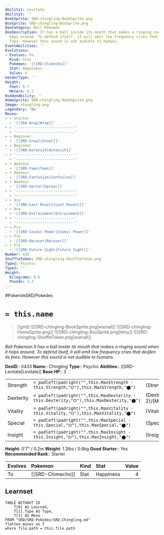 ```yaml
---
Ability1: Levitate
Ability2: ''
BookSprite: SRD-chingling-BookSprite.png
BoxSprite: SRD-chingling-BoxSprite.png
DexCategory: Bell Pokemon
DexDescription: It has a ball inside its mouth that makes a ringing sound when it
  hops around. To defend itself, it will emit low frequency cries that deafen its
  foes. However this sound is not audible to humans.
EventAbilities: ''
Evolutions:
- Evolves: To
  Kind: Stat
  Pokemon: '[[SRD-Chimecho]]'
  Stat: Happiness
  Value: 4
GenderType: ''
Height:
  Feet: 0.7
  Meters: 0.2
HiddenAbility: ''
HomeSprite: SRD-chingling-HomeSprite.png
Image: chingling.png
Legendary: 'No'
Moves:
- - Starter
  - '[[SRD-Wrap|Wrap]]'
- - '---------------------------'
  - '---------------------------'
- - Beginner
  - '[[SRD-Growl|Growl]]'
- - Beginner
  - '[[SRD-Astonish|Astonish]]'
- - '---------------------------'
  - '---------------------------'
- - Amateur
  - '[[SRD-Yawn|Yawn]]'
- - Amateur
  - '[[SRD-Confusion|Confusion]]'
- - Amateur
  - '[[SRD-Uproar|Uproar]]'
- - '---------------------------'
  - '---------------------------'
- - Ace
  - '[[SRD-Last Resort|Last Resort]]'
- - Ace
  - '[[SRD-Entrainment|Entrainment]]'
- - '---------------------------'
  - '---------------------------'
- - Pro
  - '[[SRD-Cosmic Power|Cosmic Power]]'
- - Pro
  - '[[SRD-Recover|Recover]]'
- - Pro
  - '[[SRD-Future Sight|Future Sight]]'
Number: 433
ShuffleToken: SRD-chingling-ShuffleToken.png
Type1: Psychic
Type2: ''
Weight:
  Kilograms: 0.6
  Pounds: 1.3
---
```


#PokeroleSRD/Pokedex

# `= this.name`

> [!grid]
> ![[SRD-chingling-BookSprite.png|wsmall]]
> ![[SRD-chingling-HomeSprite.png]]
> ![[SRD-chingling-BoxSprite.png|htiny]]
> ![[SRD-chingling-ShuffleToken.png|wsmall]]


*Bell Pokemon*
*It has a ball inside its mouth that makes a ringing sound when it hops around. To defend itself, it will emit low frequency cries that deafen its foes. However this sound is not audible to humans.*

**DexID**:: 0433
**Name**:: Chingling
**Type**:: Psychic
**Abilities**:: [[SRD-Levitate|Levitate]]
**Base HP**:: 3

|           |                                                                                        |                                          |
| --------- | -------------------------------------------------------------------------------------- | ---------------------------------------- |
| Strength  | `= padleft(padright("",this.MaxStrength - this.Strength,"⭘"),this.MaxStrength,"⬤")`    | (Strength::1)/(MaxStrength::3)   |
| Dexterity | `= padleft(padright("",this.MaxDexterity - this.Dexterity,"⭘"),this.MaxDexterity,"⬤")` | (Dexterity:: 2)/(MaxDexterity::4) |
| Vitality  | `= padleft(padright("",this.MaxVitality - this.Vitality,"⭘"),this.MaxVitality,"⬤")`    | (Vitality::2)/(MaxVitality::4)   |
| Special   | `= padleft(padright("",this.MaxSpecial - this.Special,"⭘"),this.MaxSpecial,"⬤")`       | (Special::2)/(MaxSpecial::4)     |
| Insight   | `= padleft(padright("",this.MaxInsight - this.Insight,"⭘"),this.MaxInsight,"⬤")`       | (Insight::2)/(MaxInsight::4)     |

**Height**: 0'7" / 0.2m
**Weight**: 1.3lbs / 0.6kg
**Good Starter**:: Yes
**Recommended Rank**:: Starter

| Evolves   | Pokemon          | Kind   | Stat      |   Value |
|:----------|:-----------------|:-------|:----------|--------:|
| To        | [[SRD-Chimecho]] | Stat   | Happiness |       4 |

## Learnset

```dataview
TABLE WITHOUT ID
    T[0] AS Learned,
    T[1].Type AS Type,
    T[1] AS Move
FROM "SRD/SRD-Pokedex/SRD-Chingling.md"
flatten moves as T
where file.path = this.file.path
```
